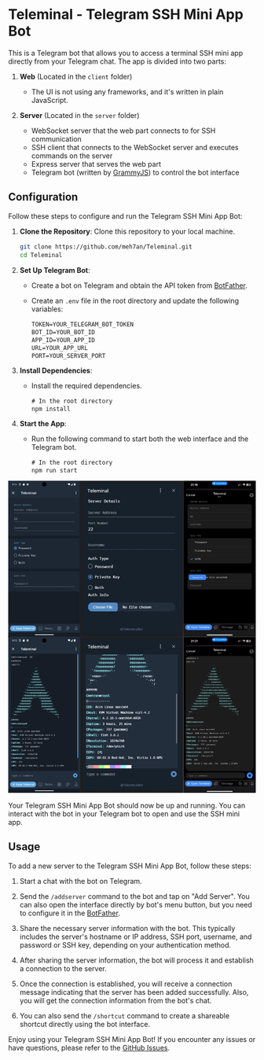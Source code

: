 # Teleminal - Telegram SSH Mini App Bot

This is a Telegram bot that allows you to access a terminal SSH mini app directly from your Telegram chat. The app is divided into two parts:

1. **Web** (Located in the `client` folder)

   - The UI is not using any frameworks, and it's written in plain JavaScript.

2. **Server** (Located in the `server` folder)

   - WebSocket server that the web part connects to for SSH communication
   - SSH client that connects to the WebSocket server and executes commands on the server
   - Express server that serves the web part
   <!-- also add the link to grammy -->
   - Telegram bot (written by [GrammyJS](https://github.com/grammyjs/grammY)) to control the bot interface

## Configuration

Follow these steps to configure and run the Telegram SSH Mini App Bot:

1. **Clone the Repository**: Clone this repository to your local machine.

   ```bash
   git clone https://github.com/meh7an/Teleminal.git
   cd Teleminal
   ```

2. **Set Up Telegram Bot**:

   - Create a bot on Telegram and obtain the API token from [BotFather](https://core.telegram.org/bots#botfather).
   - Create an `.env` file in the root directory and update the following variables:

     ```
     TOKEN=YOUR_TELEGRAM_BOT_TOKEN
     BOT_ID=YOUR_BOT_ID
     APP_ID=YOUR_APP_ID
     URL=YOUR_APP_URL
     PORT=YOUR_SERVER_PORT
     ```

3. **Install Dependencies**:

   - Install the required dependencies.

     ```
     # In the root directory
     npm install
     ```

4. **Start the App**:

   - Run the following command to start both the web interface and the Telegram bot.

     ```
     # In the root directory
     npm run start
     ```

<img src="/screenshot.jpg">

Your Telegram SSH Mini App Bot should now be up and running. You can interact with the bot in your Telegram bot to open and use the SSH mini app.

## Usage

To add a new server to the Telegram SSH Mini App Bot, follow these steps:

1. Start a chat with the bot on Telegram.

2. Send the `/addserver` command to the bot and tap on "Add Server". You can also open the interface directly by bot's menu button, but you need to configure it in the [BotFather](http://t.me/botfather).

3. Share the necessary server information with the bot. This typically includes the server's hostname or IP address, SSH port, username, and password or SSH key, depending on your authentication method.

4. After sharing the server information, the bot will process it and establish a connection to the server.

5. Once the connection is established, you will receive a connection message indicating that the server has been added successfully. Also, you will get the connection information from the bot's chat.

6. You can also send the `/shortcut` command to create a shareable shortcut directly using the bot interface.

Enjoy using your Telegram SSH Mini App Bot! If you encounter any issues or have questions, please refer to the [GitHub Issues](https://github.com/meh7an/Teleminal/issues).
